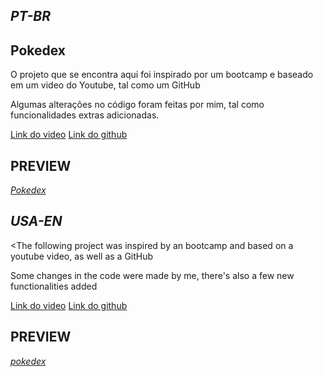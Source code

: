 <main>
<section>
<h1><em>PT-BR</em></h1>

<h2>Pokedex</h2>

<p>O projeto que se encontra aqui foi inspirado por um bootcamp e baseado em um video do Youtube, tal como um GitHub</p>
<p>Algumas alterações no código foram feitas por mim, tal como funcionalidades extras adicionadas.</p>
<a href="https://www.youtube.com/watch?v=SjtdH3dWLa8" target="_blank">Link do video</a>
<a href="https://github.com/manualdodev/pokedex" target="_blank">Link do github</a>

<h2>PREVIEW</h2>
<em><a href="https://pedroleite321.github.io/pokedex_w_pokeAPI/" target="_blank">Pokedex</a></em>
</section>
<section>
<h1><em>USA-EN</em></h1>

<The following project was inspired by an bootcamp and based on a youtube video, as well as a GitHub</p>
<p>Some changes in the code were made by me, there's also a few new functionalities added</p>
<a href="https://www.youtube.com/watch?v=SjtdH3dWLa8" target="_blank">Link do video</a>
<a href="https://github.com/manualdodev/pokedex" target="_blank">Link do github</a>

<h2>PREVIEW</h2>
<em><a href="https://pedroleite321.github.io/pokedex_w_pokeAPI/" target="_blank">pokedex</a></em>
</section>
</main>
